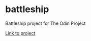 # battleship

Battleship project for The Odin Project

[Link to project](https://www.theodinproject.com/lessons/node-path-javascript-battleship)
